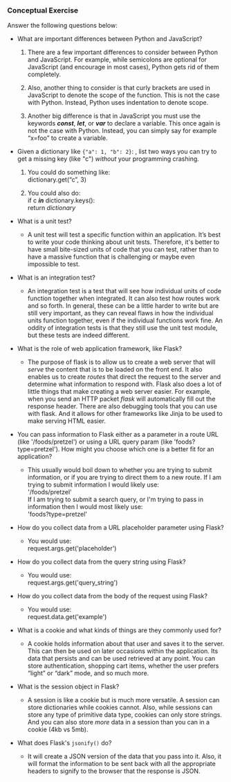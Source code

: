 ### Conceptual Exercise

Answer the following questions below:

- What are important differences between Python and JavaScript?


  1. There are a few important differences to consider between Python and JavaScript. For example, while semicolons are optional for JavaScript (and encourage in most cases), Python gets rid of them completely.  

  2. Also, another thing to consider is that curly brackets are used in JavaScript to denote the scope of the function. This is not the case with Python. Instead, Python uses indentation to denote scope.  

  3. Another big difference is that in JavaScript you must use the keywords **_const_**, **_let_**, or **_var_** to declare a variable. This once again is not the case with Python. Instead, you can simply say for example “x=foo” to create a variable. 



- Given a dictionary like ``{"a": 1, "b": 2}``: , list two ways you
  can try to get a missing key (like "c") *without* your programming
  crashing.

  1.	You could do something like:  
dictionary.get(“c”, 3)

  2.	You could also do:   
if c **_in_** dictionary.keys():  
	return _dictionary_


- What is a unit test?

  * A unit test will test a specific function within an application. It’s best to write your code thinking about unit tests. Therefore, it's better to have small bite-sized units of code that you can test, rather than to have a massive function that is challenging or maybe even impossible to test. 

- What is an integration test?

  * An integration test is a test that will see how individual units of code function together when integrated. It can also test how routes work and so forth. In general, these can be a little harder to write but are still very important, as they can reveal flaws in how the individual units function together, even if the individual functions work fine. An oddity of integration tests is that they still use the unit test module, but these tests are indeed different.  

- What is the role of web application framework, like Flask?
  * The purpose of flask is to allow us to create a web server that will _serve_ the content that is to be loaded on the front end. It also enables us to create _routes_ that direct the request to the server and determine what information to respond with. Flask also does a lot of little things that make creating a web server easier. For example, when you send an HTTP packet _flask_ will automatically fill out the response header. There are also debugging tools that you can use with flask. And it allows for other frameworks like Jinja to be used to make serving HTML easier. 


- You can pass information to Flask either as a parameter in a route URL
  (like '/foods/pretzel') or using a URL query param (like
  'foods?type=pretzel'). How might you choose which one is a better fit
  for an application?

    * This usually would boil down to whether you are trying to submit information, or if you are trying to direct them to a new route. If I am trying to submit information I would likely use:  
    '/foods/pretzel'  
    If I am trying to submit a search query, or I'm trying to pass in information then I would most likely use:  
    'foods?type=pretzel'


- How do you collect data from a URL placeholder parameter using Flask?

  * You would use:  
    request.args.get('placeholder')

- How do you collect data from the query string using Flask?

  * You would use:  
    request.args.get('query_string')

- How do you collect data from the body of the request using Flask?

  * You would use:  
    request.data.get('example')

- What is a cookie and what kinds of things are they commonly used for? 

  * A cookie holds information about that user and saves it to the server. This can then be used on later occasions within the application. Its data that persists and can be used retrieved at any point. You can store authentication, shopping cart items, whether the user prefers “light” or “dark” mode, and so much more. 

- What is the session object in Flask?

  * A session is like a cookie but is much more versatile. A session can store dictionaries while cookies cannot. Also, while sessions can store any type of primitive data type, cookies can only store strings. And you can also store _more_ data in a session than you can in a cookie (4kb vs 5mb). 


- What does Flask's `jsonify()` do?

  * It will create a JSON version of the data that you pass into it. Also, it will format the information to be sent back with all the appropriate headers to signify to the browser that the response is JSON. 
